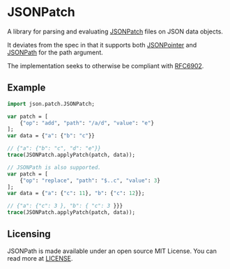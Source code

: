 # JSONPatch

A library for parsing and evaluating [JSONPatch](https://goessner.net/articles/JsonPath/) files on JSON data objects.

It deviates from the spec in that it supports both [JSONPointer](https://datatracker.ietf.org/doc/rfc6901/) and [JSONPath](https://datatracker.ietf.org/doc/rfc9535/) for the path argument.

The implementation seeks to otherwise be compliant with [RFC6902](https://datatracker.ietf.org/doc/rfc6902/).

## Example

```haxe
import json.patch.JSONPatch;

var patch = [
    {"op": "add", "path": "/a/d", "value": "e"}
];
var data = {"a": {"b": "c"}}

// {"a": {"b": "c", "d": "e"}}
trace(JSONPatch.applyPatch(patch, data));

// JSONPath is also supported.
var patch = [
    {"op": "replace", "path": "$..c", "value": 3}
];
var data = {"a": {"c": 11}, "b": {"c": 12}};

// {"a": {"c": 3 }, "b": { "c": 3 }}}
trace(JSONPatch.applyPatch(patch, data));
```

## Licensing

JSONPath is made available under an open source MIT License. You can read more at [LICENSE](LICENSE.md).
